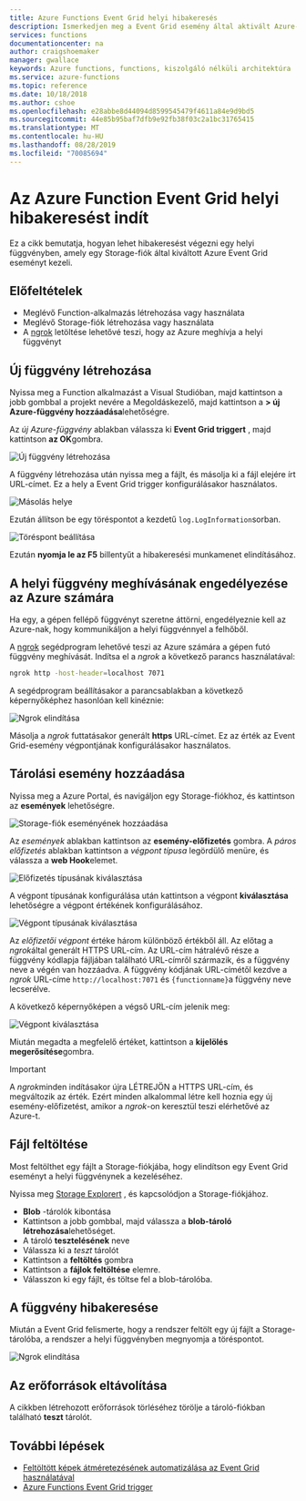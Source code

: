 ```yaml
---
title: Azure Functions Event Grid helyi hibakeresés
description: Ismerkedjen meg a Event Grid esemény által aktivált Azure-függvények hibakeresésével
services: functions
documentationcenter: na
author: craigshoemaker
manager: gwallace
keywords: Azure functions, functions, kiszolgáló nélküli architektúra
ms.service: azure-functions
ms.topic: reference
ms.date: 10/18/2018
ms.author: cshoe
ms.openlocfilehash: e28abbe8d44094d8599545479f4611a84e9d9bd5
ms.sourcegitcommit: 44e85b95baf7dfb9e92fb38f03c2a1bc31765415
ms.translationtype: MT
ms.contentlocale: hu-HU
ms.lasthandoff: 08/28/2019
ms.locfileid: "70085694"
---
```

# <a name="azure-function-event-grid-trigger-local-debugging"></a>Az Azure Function Event Grid helyi hibakeresést indít

Ez a cikk bemutatja, hogyan lehet hibakeresést végezni egy helyi függvényben, amely egy Storage-fiók által kiváltott Azure Event Grid eseményt kezeli. 

## <a name="prerequisites"></a>Előfeltételek

- Meglévő Function-alkalmazás létrehozása vagy használata
- Meglévő Storage-fiók létrehozása vagy használata
- A [ngrok](https://ngrok.com/) letöltése lehetővé teszi, hogy az Azure meghívja a helyi függvényt

## <a name="create-a-new-function"></a>Új függvény létrehozása

Nyissa meg a Function alkalmazást a Visual Studióban, majd kattintson a jobb gombbal a projekt nevére a Megoldáskezelő, majd kattintson a **> új Azure-függvény hozzáadása**lehetőségre.

Az *új Azure-függvény* ablakban válassza ki **Event Grid triggert** , majd kattintson **az OK**gombra.

![Új függvény létrehozása](./media/functions-debug-event-grid-trigger-local/functions-debug-event-grid-trigger-local-add-function.png)

A függvény létrehozása után nyissa meg a fájlt, és másolja ki a fájl elejére írt URL-címet. Ez a hely a Event Grid trigger konfigurálásakor használatos.

![Másolás helye](./media/functions-debug-event-grid-trigger-local/functions-debug-event-grid-trigger-local-copy-location.png)

Ezután állítson be egy töréspontot a kezdetű `log.LogInformation`sorban.

![Töréspont beállítása](./media/functions-debug-event-grid-trigger-local/functions-debug-event-grid-trigger-local-set-breakpoint.png)


Ezután **nyomja le az F5** billentyűt a hibakeresési munkamenet elindításához.

## <a name="allow-azure-to-call-your-local-function"></a>A helyi függvény meghívásának engedélyezése az Azure számára

Ha egy, a gépen fellépő függvényt szeretne áttörni, engedélyeznie kell az Azure-nak, hogy kommunikáljon a helyi függvénnyel a felhőből.

A [ngrok](https://ngrok.com/) segédprogram lehetővé teszi az Azure számára a gépen futó függvény meghívását. Indítsa el a *ngrok* a következő parancs használatával:

```bash
ngrok http -host-header=localhost 7071
```
A segédprogram beállításakor a parancsablakban a következő képernyőképhez hasonlóan kell kinéznie:

![Ngrok elindítása](./media/functions-debug-event-grid-trigger-local/functions-debug-event-grid-trigger-local-ngrok.png)

Másolja a *ngrok* futtatásakor generált **https** URL-címet. Ez az érték az Event Grid-esemény végpontjának konfigurálásakor használatos.

## <a name="add-a-storage-event"></a>Tárolási esemény hozzáadása

Nyissa meg a Azure Portal, és navigáljon egy Storage-fiókhoz, és kattintson az **események** lehetőségre.

![Storage-fiók eseményének hozzáadása](./media/functions-debug-event-grid-trigger-local/functions-debug-event-grid-trigger-local-add-event.png)

Az *események* ablakban kattintson az **esemény-előfizetés** gombra. A *páros előfizetés* ablakban kattintson a *végpont típusa* legördülő menüre, és válassza a **web Hook**elemet.

![Előfizetés típusának kiválasztása](./media/functions-debug-event-grid-trigger-local/functions-debug-event-grid-trigger-local-event-subscription-type.png)

A végpont típusának konfigurálása után kattintson a végpont **kiválasztása** lehetőségre a végpont értékének konfigurálásához.

![Végpont típusának kiválasztása](./media/functions-debug-event-grid-trigger-local/functions-debug-event-grid-trigger-local-event-subscription-endpoint.png)

Az *előfizetői végpont* értéke három különböző értékből áll. Az előtag a *ngrok*által generált HTTPS URL-cím. Az URL-cím hátralévő része a függvény kódlapja fájljában található URL-címről származik, és a függvény neve a végén van hozzáadva. A függvény kódjának URL-címétől kezdve a *ngrok* URL-címe `http://localhost:7071` és `{functionname}`a függvény neve lecserélve.

A következő képernyőképen a végső URL-cím jelenik meg:

![Végpont kiválasztása](./media/functions-debug-event-grid-trigger-local/functions-debug-event-grid-trigger-local-event-subscription-endpoint-selection.png)

Miután megadta a megfelelő értéket, kattintson a **kijelölés megerősítése**gombra.

> [!IMPORTANT]
> A *ngrok*minden indításakor újra LÉTREJÖN a HTTPS URL-cím, és megváltozik az érték. Ezért minden alkalommal létre kell hoznia egy új esemény-előfizetést, amikor a *ngrok*-on keresztül teszi elérhetővé az Azure-t.

## <a name="upload-a-file"></a>Fájl feltöltése

Most feltölthet egy fájlt a Storage-fiókjába, hogy elindítson egy Event Grid eseményt a helyi függvénynek a kezeléséhez. 

Nyissa meg [Storage Explorert](https://azure.microsoft.com/features/storage-explorer/) , és kapcsolódjon a Storage-fiókjához. 

- **Blob** -tárolók kibontása 
- Kattintson a jobb gombbal, majd válassza a **blob-tároló létrehozása**lehetőséget.
- A tároló **tesztelésének** neve
- Válassza ki a *teszt* tárolót
- Kattintson a **feltöltés** gombra
- Kattintson a **fájlok feltöltése** elemre.
- Válasszon ki egy fájlt, és töltse fel a blob-tárolóba.

## <a name="debug-the-function"></a>A függvény hibakeresése

Miután a Event Grid felismerte, hogy a rendszer feltölt egy új fájlt a Storage-tárolóba, a rendszer a helyi függvényben megnyomja a töréspontot.

![Ngrok elindítása](./media/functions-debug-event-grid-trigger-local/functions-debug-event-grid-trigger-local-breakpoint.png)

## <a name="clean-up-resources"></a>Az erőforrások eltávolítása

A cikkben létrehozott erőforrások törléséhez törölje a tároló-fiókban található **teszt** tárolót.

## <a name="next-steps"></a>További lépések

- [Feltöltött képek átméretezésének automatizálása az Event Grid használatával](../event-grid/resize-images-on-storage-blob-upload-event.md)
- [Azure Functions Event Grid trigger](./functions-bindings-event-grid.md)
